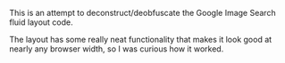 This is an attempt to deconstruct/deobfuscate the Google Image Search fluid layout code.

The layout has some really neat functionality that makes it look good at nearly any browser width, so I was curious how it worked.
